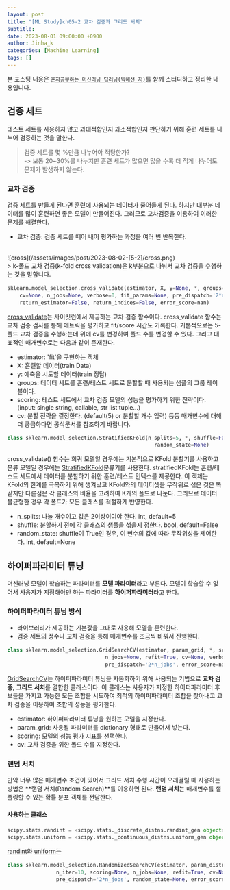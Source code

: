 ```yaml
---
layout: post
title: "[ML Study]ch05-2 교차 검증과 그리드 서치"
subtitle: 
date: 2023-08-01 09:00:00 +0900
author: Jinha_k
categories: [Machine Learning]
tags: []
---
```


본 포스팅 내용은 [`혼자공부하는 머신러닝 딥러닝(박해선 저)`](https://product.kyobobook.co.kr/detail/S000001810330)를 함께 스터디하고 정리한 내용입니다.

## 검증 세트
테스트 세트를 사용하지 않고 과대적합인지 과소적합인지 판단하기 위해 훈련 세트를 나누어 검증하는 것을 말한다.

> 검증 세트를 몇 %만큼 나누어야 적당한가? <br> -> 보통 20~30%를 나누지만 훈련 세트가 많으면 많을 수록 더 적게 나누어도 문제가 발생하지 않는다.

### 교차 검증
검증 세트를 만들게 된다면 훈련에 사용되는 데이터가 줄어들게 된다. 하지만 대부분 데이터를 많이 훈련하면 좋은 모델이 만들어진다. 그러므로 교차검증을 이용하여 이러한 문제를 해결한다.

- 교차 검증: 검증 세트를 떼어 내어 평가하는 과정을 여러 번 반복한다.
<br>
![cross](/assets/images/post/2023-08-02-[5-2]/cross.png)
<br>
> k-폴드 교차 검증(k-fold cross validation)은 k부분으로 나눠서 교차 검증을 수행하는 것을 말합니다.

```python
sklearn.model_selection.cross_validate(estimator, X, y=None, *, groups=None, scoring=None, 
    cv=None, n_jobs=None, verbose=0, fit_params=None, pre_dispatch='2*n_jobs', return_train_score=False, 
    return_estimator=False, return_indices=False, error_score=nan)
```
[cross_validate][cross_validate 공식 문서]는 사이킷런에서 제공하는 교차 검증 함수이다. cross_validate 함수는 교차 검증 검사를 통해 메트릭을 평가하고 fit/score 시간도 기록한다.
기본적으로는 5-폴드 교차 검증을 수행하는데 위에 cv를 변경하여 폴드 수를 변경할 수 있다. 그리고 대표적인 매개변수로는 다음과 같이 존재한다.
- estimator: 'fit'을 구현하는 객체
- X: 훈련할 데이터(train Data)
- y: 예측을 시도할 데이터(train 정답)
- groups: 데이터 세트를 훈련/테스트 세트로 분할할 때 사용되는 샘플의 그룹 레이블이다.
- scoring: 테스트 세트에서 교차 검증 모델의 성능을 평가하기 위한 전략이다. (input: single string, callable, str list tuple...)
- cv: 분할 전략을 결정한다. (default(5) or 분할할 개수 입력)
등등 매개변수에 대해 더 궁금하다면 공식문서를 참조하기 바랍니다.

```python
class sklearn.model_selection.StratifiedKFold(n_splits=5, *, shuffle=False, 
                                                random_state=None)
```
cross_validate() 함수는 회귀 모델일 경우에는 기본적으로 KFold 분할기를 사용하고 분류 모델일 경우에는 [StratifiedKFold][StratifiedKFold 공식 문서]분류기를 사용한다. stratifiedKFold는 훈련/테스트 세트에서 데이터를 분할하기 위한 훈련/테스트 인덱스를 제공한다. 이 객체는 KFold의 한계를 극복하기 위해 생겨났고 KFold와의 데이터셋을 무작위로 섞은 것은 똑같지만 다른점은 각 클래스의 비율을 고려하여 K개의 폴드로 나눈다. 그러므로 데이터 불균형한 경우 각 폴드가 모든 클래스를 적절하게 반영한다.
- n_splits: 나눌 개수이고 값은 2이상이여야 한다. int, default=5
- shuffle: 분할하기 전에 각 클래스의 샘플을 섞을지 정한다. bool, default=False
- random_state: shuffle이 True인 경우, 이 변수의 값에 따라 무작위성을 제어한다. int, default=None

## 하이퍼파라미터 튜닝
머신러닝 모델이 학습하는 파라미터를 **모델 파라미터**라고 부른다. 모델이 학습할 수 없어서 사용자가 지정해야만 하는 파라미터를 **하이퍼파라미터**라고 한다.

### 하이퍼파라미터 튜닝 방식
- 라이브러리가 제공하는 기본값을 그대로 사용해 모델을 훈련한다.
- 검증 세트의 정수나 교차 검증을 통해 매개변수를 조금씩 바꿔서 진행한다.

```python
class sklearn.model_selection.GridSearchCV(estimator, param_grid, *, scoring=None, 
                                n_jobs=None, refit=True, cv=None, verbose=0, 
                                pre_dispatch='2*n_jobs', error_score=nan, return_train_score=False)
```
[GridSearchCV][GridSearchCV 공식 문서]는 하이퍼파라미터 튜닝을 자동화하기 위해 사용되는 기법으로 **교차 검증**, **그리드 서치**를 결합한 클래스이다. 이 클래스는 사용자가 지정한 하이퍼파라미터 후보들을 가지고 가능한 모든 조합을 시도하여 최적의 하이퍼파라미터 조합을 찾아내고 교차 검증을 이용하여 조합의 성능을 평가한다.
- estimator: 하이퍼파라미터 튜닝을 원하는 모델을 지정한다.
- param_grid: 사용될 파라미터를 dictionary 형태로 만들어서 넣는다.
- scoring: 모델의 성능 평가 지표를 선택한다.
- cv: 교차 검증을 위한 폴드 수를 지정한다.

### 랜덤 서치
만약 너무 많은 매개변수 조건이 있어서 그리드 서치 수행 시간이 오래걸릴 때 사용하는 방법은 **랜덤 서치(Random Search)**를 이용하면 된다.
**랜덤 서치**는 매개변수를 샐플링할 수 있는 확률 분포 객체를 전달한다.

#### 사용하는 클래스
```python
scipy.stats.randint = <scipy.stats._discrete_distns.randint_gen object>[source]
scipy.stats.uniform = <scipy.stats._continuous_distns.uniform_gen object>
```
[randint][scipy randint 공식 문서]와 [uniform][scipy uniform 공식 문서]는 

```python
class sklearn.model_selection.RandomizedSearchCV(estimator, param_distributions, *, 
                n_iter=10, scoring=None, n_jobs=None, refit=True, cv=None, verbose=0, 
                pre_dispatch='2*n_jobs', random_state=None, error_score=nan, return_train_score=False)
```



[cross_validate 공식 문서]: https://scikit-learn.org/stable/modules/generated/sklearn.model_selection.cross_validate.html
[StratifiedKFold 공식 문서]: https://scikit-learn.org/stable/modules/generated/sklearn.model_selection.StratifiedKFold.html
[GridSearchCV 공식 문서]: https://scikit-learn.org/stable/modules/generated/sklearn.model_selection.GridSearchCV.html
[scipy randint 공식 문서]: https://docs.scipy.org/doc/scipy/reference/generated/scipy.stats.randint.html
[scipy uniform 공식 문서]: https://docs.scipy.org/doc/scipy/reference/generated/scipy.stats.uniform.html
[RandomizedSearchCV 공식 문서]: https://scikit-learn.org/stable/modules/generated/sklearn.model_selection.RandomizedSearchCV.html